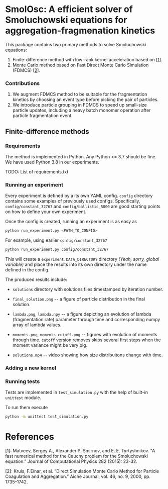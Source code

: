 # SmolOsc: A efficient solver of Smoluchowski equations for aggregation-fragmenation kinetics

This package contains two primary methods to solve Smoluchowski equations:

1. Finite-difference method with low-rank kernel acceleration based on [[1](#references)].
1. Monte Carlo method based on Fast Direct Monte Carlo Simulation (FDMCS) [[2](#references)].

### Contributions
1. We augment FDMCS method to be suitable for the fragmentation kinetics by choosing an event type before picking the pair of particles.
2. We introduce particle grouping in FDMCS to speed up small-size particle updates, including a heavy batch monomer operation after particle fragmentation event.


## Finite-difference methods

### Requirements

The method is implemented in Python. Any Python >= 3.7 should be fine. We have used Python 3.8 in our experiments.

TODO: List of requirements.txt


### Running an experiment

Every experiment is defined by a its own YAML config. `config` directory contains some examples of previously used configs. Specifically, `config/constant_32767` and `config/ballistic_5000` are good starting points on how to define your own experiment.

Once the config is created, running an experiment is as easy as

```bash
python run_experiment.py <PATH_TO_CONFIG>
```

For example, using earlier `config/constant_32767`

```bash
python run_experiment.py config/constant_32767
```

This will create a `experiment.DATA_DIRECTORY` directory *(Yeah, sorry, global variable)* and place the results into its own directory under the name defined in the config.

The produced results include:

* `solutions` directory with solutions files timestamped by iteration number.
* `final_solution.png` -- a figure of particle distribution in the final solution.
* `lambda.png`, `lambda.npy` -- a figure depicting an evolution of lambda (fragmentation rate) parameter through time and corresponding numpy array of lambda values.
* `moments.png`, `moments_cutoff.png` -- figures with evolution of moments through time. `cutoff` version removes skips several first steps when the moment variance might be very big.

* `solutions.mp4` -- video showing how size distribuitons change with time.

### Adding a new kernel

### Running tests

Tests are implemented in `test_simulation.py` with the help of built-in `unittest` module.

To run them execute 

```bash
python -m unittest test_simulation.py
```


# References

[1]: Matveev, Sergey A., Alexander P. Smirnov, and E. E. Tyrtyshnikov. "A fast numerical method for the Cauchy problem for the Smoluchowski equation." Journal of Computational Physics 282 (2015): 23-32.

[2]: Kruis, F.Einar, et al. “Direct Simulation Monte Carlo Method for Particle Coagulation and Aggregation.” Aiche Journal, vol. 46, no. 9, 2000, pp. 1735–1742.
